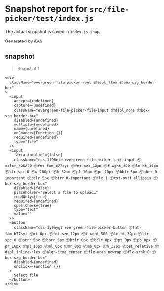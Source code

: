 # Snapshot report for `src/file-picker/test/index.js`

The actual snapshot is saved in `index.js.snap`.

Generated by [AVA](https://ava.li).

## snapshot

> Snapshot 1

    <div
      className="evergreen-file-picker-root 📦dspl_flex 📦box-szg_border-box"
    >
      <input
        accept={undefined}
        capture={undefined}
        className="evergreen-file-picker-file-input 📦dspl_none 📦box-szg_border-box"
        disabled={undefined}
        multiple={undefined}
        name={undefined}
        onChange={Function {}}
        required={undefined}
        type="file"
      />
      <input
        'aria-invalid'={false}
        className="css-1f96ete evergreen-file-picker-text-input 📦color_425A70 📦fnt-fam_b77syt 📦fnt-sze_12px 📦f-wght_400 📦ln-ht_16px 📦ltr-spc_0 📦w_280px 📦h_32px 📦pl_10px 📦pr_10px 📦bblr_5px 📦bbrr_0-important 📦btlr_5px 📦btrr_0-important 📦flx_1 📦txt-ovrf_ellipsis 📦box-szg_border-box"
        disabled={false}
        placeholder="Select a file to upload…"
        readOnly={true}
        required={undefined}
        spellCheck={true}
        type="text"
        value=""
      />
      <button
        className="css-1y0nyg7 evergreen-file-picker-button 📦fnt-fam_b77syt 📦mt_0px 📦fnt-sze_12px 📦f-wght_500 📦ln-ht_32px 📦ltr-spc_0 📦btrr_5px 📦bbrr_5px 📦btlr_0px 📦bblr_0px 📦pt_0px 📦pb_0px 📦pr_16px 📦pl_16px 📦ml_0px 📦mr_0px 📦mb_0px 📦h_32px 📦pst_relative 📦dspl_inline-flex 📦algn-itms_center 📦flx-wrap_nowrap 📦flx-srnk_0 📦box-szg_border-box"
        disabled={undefined}
        onClick={Function {}}
      >
        Select file
      </button>
    </div>
